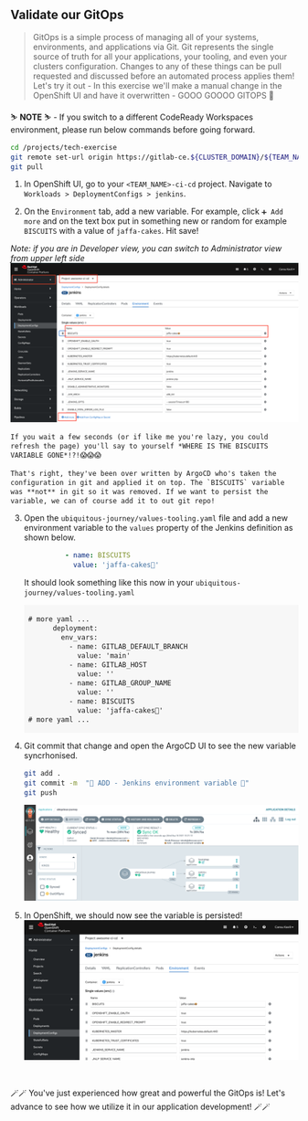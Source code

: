 ## Validate our GitOps
> GitOps is a simple process of managing all of your systems, environments, and applications via Git. Git represents the single source of truth for all your applications, your tooling, and even your clusters configuration. Changes to any of these things can be pull requested and discussed before an automated process applies them! Let's try it out - In this exercise we'll make a manual change in the OpenShift UI and have it overwritten - GOOO GOOOO GITOPS 💪

<p class="warn">
    ⛷️ <b>NOTE</b> ⛷️ - If you switch to a different CodeReady Workspaces environment, please run below commands before going forward.
</p>

```bash
cd /projects/tech-exercise
git remote set-url origin https://gitlab-ce.${CLUSTER_DOMAIN}/${TEAM_NAME}/tech-exercise.git
git pull
```

1. In OpenShift UI, go to your `<TEAM_NAME>-ci-cd` project. Navigate to `Workloads > DeploymentConfigs > jenkins`.
 
2. On the `Environment` tab, add a new variable. For example, click `➕ Add more` and on the text box put in something new or random for example `BISCUITS` with a value of `jaffa-cakes`. Hit save!
  
  _Note: if you are in Developer view, you can switch to Administrator view from upper left side_
![jenkins-new-var](./images/jenkins-new-var.png)

    If you wait a few seconds (or if like me you're lazy, you could refresh the page) you'll say to yourself *WHERE IS THE BISCUITS VARIABLE GONE*!?!😱😱😱

    That's right, they've been over written by ArgoCD who's taken the configuration in git and applied it on top. The `BISCUITS` variable was **not** in git so it was removed. If we want to persist the variable, we can of course add it to out git repo!

3. Open the `ubiquitous-journey/values-tooling.yaml` file and add a new environment variable to the `values` property of the Jenkins definition as shown below.

    ```yaml
              - name: BISCUITS
                value: 'jaffa-cakes🍪'
    ```

    It should look something like this now in your `ubiquitous-journey/values-tooling.yaml`
    <div class="highlight" style="background: #f7f7f7">
    <pre><code class="language-yaml">
    # more yaml ...
          deployment:
            env_vars:
              - name: GITLAB_DEFAULT_BRANCH
                value: 'main'
              - name: GITLAB_HOST
                value: ''
              - name: GITLAB_GROUP_NAME
                value: ''
              - name: BISCUITS
                value: 'jaffa-cakes🍪'
    # more yaml ...
    </code></pre></div>

3. Git commit that change and open the ArgoCD UI to see the new variable syncrhonised.

    ```bash
    git add .
    git commit -m  "🍪 ADD - Jenkins environment variable 🍪"
    git push 
    ```

    ![argocd-new-var](./images/argocd-new-var.png)

5. In OpenShift, we should now see the variable is persisted!
![jenkins-argocd-new-var](./images/jenkins-argocd-new-var.png)

</br>

🪄🪄 You've just experienced how great and powerful the GitOps is! Let's advance to see how we utilize it in our application development! 🪄🪄